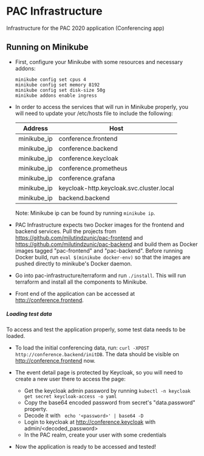 # PAC Infrastructure
Infrastructure for the PAC 2020 application (Conferencing app)

## Running on Minikube
* First, configure your Minikube with some resources and necessary addons:

    ```
    minikube config set cpus 4
    minikube config set memory 8192
    minikube config set disk-size 50g
    minikube addons enable ingress
    ```

* In order to access the services that will run in Minikube properly, you will need to update your /etc/hosts file to include the following:

    | Address | Host |
    | --------------- | --------------------- |
    | minikube_ip  |  conference.frontend |
    | minikube_ip  |  conference.backend |
    | minikube_ip  |  conference.keycloak |
    | minikube_ip  |  conference.prometheus |
    | minikube_ip  |  conference.grafana |
    | minikube_ip  |  keycloak-http.keycloak.svc.cluster.local |
    | minikube_ip  |  backend.backend |

    Note: Minikube ip can be found by running `minikube ip`.

* PAC Infrastructure expects two Docker images for the frontend and backend services. Pull the projects from https://github.com/milutindzunic/pac-frontend and https://github.com/milutindzunic/pac-backend
and build them as Docker images tagged "pac-frontend" and "pac-backend". Before running Docker build, run `eval $(minikube docker-env)` so that the images are pushed directly to minikube's Docker daemon.

* Go into pac-infrastructure/terraform and run `./install`. This will run terraform and install all the components to Minikube.

* Front end of the application can be accessed at http://conference.frontend.

##### Loading test data

To access and test the application properly, some test data needs to be loaded.

* To load the initial conferencing data, run: `curl -XPOST http://conference.backend/initDB`. The data should be visible on http://conference.frontend now.

* The event detail page is protected by Keycloak, so you will need to create a new user there to access the page:

    * Get the keycloak admin password by running `kubectl -n keycloak get secret keycloak-access -o yaml`
    * Copy the base64 encoded password from secret's "data.password" property.
    * Decode it with ` echo '<password>' | base64 -D`
    * Login to keycloak at http://conference.keycloak with admin/<decoded_password>
    * In the PAC realm, create your user with some credentials
    
* Now the application is ready to be accessed and tested!
